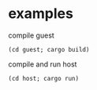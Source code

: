 # examples

compile guest
```
(cd guest; cargo build)
```

compile and run host
```
(cd host; cargo run)
```